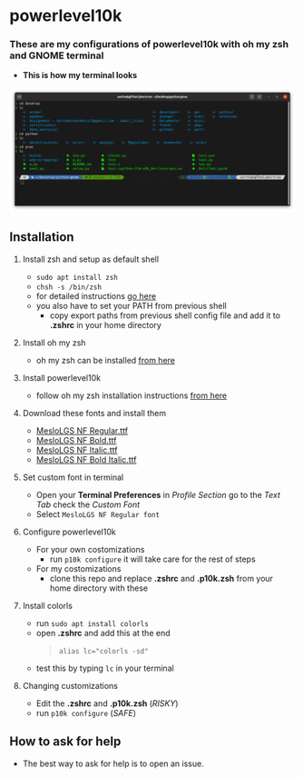 # powerlevel10k
### These are my configurations of powerlevel10k with oh my zsh and GNOME terminal
- **This is how my terminal looks**
<img src="terminal.png">

## Installation

1. Install zsh and setup as default shell
    - `sudo apt install zsh`
    - `chsh -s /bin/zsh`
    - for detailed instructions <a href="https://github.com/ohmyzsh/ohmyzsh/wiki/Installing-ZSH">go here</a>
    - you also have to set your PATH from previous shell
        - copy export paths from previous shell config file and add it to **.zshrc** in your home directory
2. Install oh my zsh
    - oh my zsh can be installed <a href="https://github.com/ohmyzsh/ohmyzsh#basic-installation">from here</a>
  
3. Install powerlevel10k
    - follow oh my zsh installation instructions <a href="https://github.com/romkatv/powerlevel10k#installation">from here</a>

4. Download these fonts and install them
   
   - <a href="https://github.com/romkatv/powerlevel10k-media/raw/master/MesloLGS%20NF%20Regular.ttf">MesloLGS NF Regular.ttf</a>
   - <a href="https://github.com/romkatv/powerlevel10k-media/raw/master/MesloLGS%20NF%20Bold.ttf">MesloLGS NF Bold.ttf</a>
   - <a href="https://github.com/romkatv/powerlevel10k-media/raw/master/MesloLGS%20NF%20Italic.ttf">MesloLGS NF Italic.ttf</a>
   - <a href="https://github.com/romkatv/powerlevel10k-media/raw/master/MesloLGS%20NF%20Bold%20Italic.ttf">MesloLGS NF Bold Italic.ttf</a>
5. Set custom font in terminal
      - Open your __Terminal Preferences__ in *Profile Section* go to the *Text Tab* check the *Custom Font*
      - Select `MesloLGS NF Regular font`
6. Configure powerlevel10k
      - For your own costomizations
        - run `p10k configure` it will take care for the rest of steps
      - For my costomizations
        - clone this repo and replace **.zshrc** and **.p10k.zsh** from your home directory with these
7. Install colorls
    - run `sudo apt install colorls`
    - open **.zshrc** and add this at the end
        > `alias lc="colorls -sd"`
    - test this by typing `lc` in your terminal
        
7. Changing customizations
      - Edit the **.zshrc** and **.p10k.zsh** (*RISKY*)
      - run `p10k configure` (*SAFE*)
## How to ask for help
- The best way to ask for help is to open an issue.
